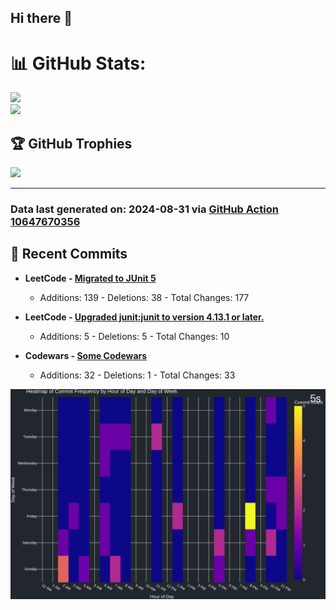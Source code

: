 ## Hi there 👋

<!--
**renerod1/renerod1** is a ✨ _special_ ✨ repository because its `README.md` (this file) appears on your GitHub profile.

Here are some ideas to get you started:

- 🔭 I’m currently working on ...
- 🌱 I’m currently learning ...
- 👯 I’m looking to collaborate on ...
- 🤔 I’m looking for help with ...
- 💬 Ask me about ...
- 📫 How to reach me: ...
- 😄 Pronouns: ...
- ⚡ Fun fact: ...
-->

# 📊 GitHub Stats:

![](https://github-readme-stats.vercel.app/api/?username=renerod1&hide_border=true&theme=transparent&show_icons=true&exclude_repo=renerod1)<br/>
![](https://github-readme-stats.vercel.app/api/top-langs/?username=renerod1&hide_border=true&theme=transparent&layout=compact&exclude_repo=renerod1&repo=leetcode)

## 🏆 GitHub Trophies

![](https://github-profile-trophy.vercel.app/?username=renerod1&no-bg=true&no-frame=true)

---


### Data last generated on: 2024-08-31 via [GitHub Action 10647670356](https://github.com/renerod1/renerod1/actions/runs/10647670356)

## 🚀 Recent Commits

- **LeetCode - [Migrated to JUnit 5](https://github.com/renerod1/LeetCode/commit/bfaba688d97c9bd54c1698c2c044bdde7e66373c)**
  - Additions: 139 - Deletions: 38 - Total Changes: 177

- **LeetCode - [Upgraded junit:junit to version 4.13.1 or later.](https://github.com/renerod1/LeetCode/commit/26954b56cf8cfd1df025a6d843ebbff8705051df)**
  - Additions: 5 - Deletions: 5 - Total Changes: 10

- **Codewars - [Some Codewars](https://github.com/renerod1/Codewars/commit/a8785ef1110372d6e3bd30ccd57f9a3c30967eba)**
  - Additions: 32 - Deletions: 1 - Total Changes: 33


![](DataVisuals/data.gif)

